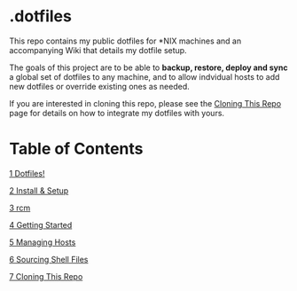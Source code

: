 # .dotfiles
This repo contains my public dotfiles for *NIX machines and an accompanying Wiki that details my dotfile setup.

The goals of this project are to be able to **backup, restore, deploy and sync** a global set of dotfiles to any machine, and to allow indvidual hosts to add new dotfiles or override existing ones as needed.

If you are interested in cloning this repo, please see the [Cloning This Repo](https://github.com/samstoller/.dotfiles/wiki/Cloning-This-Repo) page for details on how to integrate my dotfiles with yours.

# Table of Contents
[1 Dotfiles!](https://github.com/samstoller/.dotfiles/wiki/1-Dotfiles!)

[2 Install & Setup](https://github.com/samstoller/.dotfiles//wiki/2-Install-&-Setup)

[3 rcm](https://github.com/samstoller/.dotfiles//wiki/3-rcm)

[4 Getting Started](https://github.com/samstoller/.dotfiles//wiki/4-Getting-Started)

[5 Managing Hosts](https://github.com/samstoller/.dotfiles//wiki/5-Managing-Hosts)

[6 Sourcing Shell Files](https://github.com/samstoller/.dotfiles//wiki/6-Sourcing-Shell-Files)

[7 Cloning This Repo](https://github.com/samstoller/.dotfiles//wiki/7-Cloning-This-Repo)
